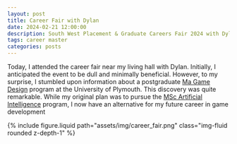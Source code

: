 ```yaml
---
layout: post
title: Career Fair with Dylan
date: 2024-02-21 12:00:00
description: South West Placement & Graduate Careers Fair 2024 with Dylan Greenwell
tags: career master
categories: posts
---
```


Today, I attended the career fair near my living hall with Dylan. Initially, I anticipated the event to be dull and minimally beneficial. However, to my surprise, I stumbled upon information about a postgraduate [Ma Game Design](https://www.plymouth.ac.uk/courses/postgraduate/ma-game-design) program at the University of Plymouth. This discovery was quite remarkable. While my original plan was to pursue the [MSc Artificial Intelligence](https://www.plymouth.ac.uk/courses/postgraduate/msc-artificial-intelligence) program, I now have an alternative for my future career in game development

<div class="row mt-3">
    <div class="col-sm mt-3 mt-md-0">
        {% include figure.liquid path="assets/img/career_fair.png" class="img-fluid rounded z-depth-1" %}
    </div>
</div>

